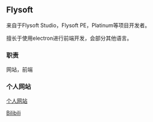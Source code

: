 ## Flysoft

来自于Flysoft Studio，Flysoft PE，Platinum等项目开发者。

擅长于使用electron进行前端开发，会部分其他语言。

### 职责

网站，前端

### 个人网站

[个人网站](https://flysoftbeta.cn/)

[Bilibili](https://space.bilibili.com/414121283/)